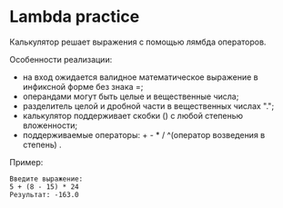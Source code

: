 # Lambda practice

Калькулятор решает выражения с помощью лямбда операторов.

Особенности реализации:
* на вход ожидается валидное математическое выражение в инфиксной форме без знака =;
* операндами могут быть целые и вещественные числа;
* разделитель целой и дробной части в вещественных числах ".";
* калькулятор поддерживает скобки () с любой степенью вложенности;
* поддерживаемые операторы: + - * / ^(оператор возведения в степень) .

Пример:

    Введите выражение:
    5 + (8 - 15) * 24
    Результат: -163.0